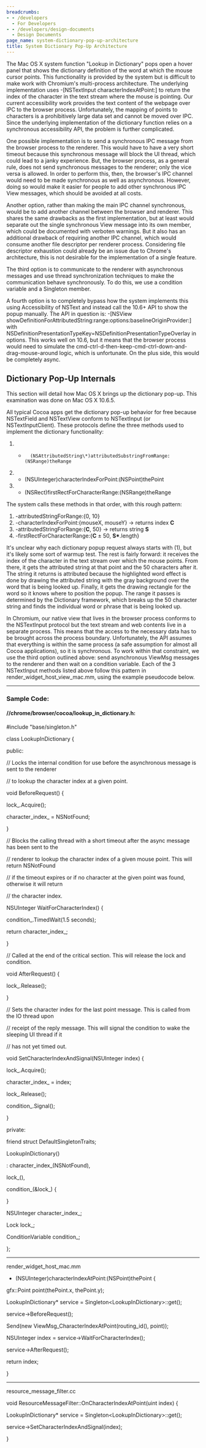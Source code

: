 ```yaml
---
breadcrumbs:
- - /developers
  - For Developers
- - /developers/design-documents
  - Design Documents
page_name: system-dictionary-pop-up-architecture
title: System Dictionary Pop-Up Architecture
---
```


The Mac OS X system function "Lookup in Dictionary" pops open a hover panel that
shows the dictionary definition of the word at which the mouse cursor points.
This functionality is provided by the system but is difficult to make work with
Chromium's multi-process architecture. The underlying implementation uses
-\[NSTextInput characterIndexAtPoint:\] to return the index of the character in
the text stream where the mouse is pointing. Our current accessibility work
provides the text content of the webpage over IPC to the browser process.
Unfortunately, the mapping of points to characters is a prohibitively large data
set and cannot be moved over IPC. Since the underlying implementation of the
dictionary function relies on a synchronous accessibility API, the problem is
further complicated.

One possible implementation is to send a synchronous IPC message from the
browser process to the renderer. This would have to have a very short timeout
because this synchronous message will block the UI thread, which could lead to a
janky experience. But, the browser process, as a general rule, does not send
synchronous messages to the renderer; only the vice versa is allowed. In order
to perform this, then, the browser's IPC channel would need to be made
synchronous as well as asynchronous. However, doing so would make it easier for
people to add other synchronous IPC View messages, which should be avoided at
all costs.

Another option, rather than making the main IPC channel synchronous, would be to
add another channel between the browser and renderer. This shares the same
drawbacks as the first implementation, but at least would separate out the
single synchronous View message into its own member, which could be documented
with verboten warnings. But it also has an additional drawback of requiring
another IPC channel, which would consume another file descriptor per renderer
process. Considering file descriptor exhaustion could already be an issue due to
Chrome's architecture, this is not desirable for the implementation of a single
feature.

The third option is to communicate to the renderer with asynchronous messages
and use thread synchronization techniques to make the communication behave
synchronously. To do this, we use a condition variable and a Singleton member.

A fourth option is to completely bypass how the system implements this using
Accessibility of NSText and instead call the 10.6+ API to show the popup
manually. The API in question is: -\[NSView
showDefinitionForAttributedString:range:options:baselineOriginProvider:\] with
NSDefinitionPresentationTypeKey=NSDefinitionPresentationTypeOverlay in options.
This works well on 10.6, but it means that the browser process would need to
simulate the cmd-ctrl-d-then-keep-cmd-ctrl-down-and-drag-mouse-around logic,
which is unfortunate. On the plus side, this would be completely async.

## Dictionary Pop-Up Internals

This section will detail how Mac OS X brings up the dictionary pop-up. This
examination was done on Mac OS X 10.6.5.

All typical Cocoa apps get the dictionary pop-up behavior for free because
NSTextField and NSTextView conform to NSTextInput (or NSTextInputClient). These
protocols define the three methods used to implement the dictionary
functionality:

1.  -
            (NSAttributedString\*)attributedSubstringFromRange:(NSRange)theRange
2.  - (NSUInteger)characterIndexForPoint:(NSPoint)thePoint
3.  - (NSRect)firstRectForCharacterRange:(NSRange)theRange

The system calls these methods in that order, with this rough pattern:

1.  -attributedStringForRange:{0, 10}
2.  -characterIndexForPoint:{mouseX, mouseY} → returns index **C**
3.  -attributedStringForRange:{**C**, 50} → returns string **S**
4.  -firstRectForCharacterRange:{**C** ± 50, **S\***.length}

It's unclear why each dictionary popup request always starts with (1), but it's
likely some sort of warmup test. The rest is fairly forward: it receives the
index of the character in the text stream over which the mouse points. From
there, it gets the attributed string at that point and the 50 characters after
it. The string it returns is attributed because the highlighted word effect is
done by drawing the attributed string with the gray background over the word
that is being looked up. Finally, it gets the drawing rectangle for the word so
it knows where to position the popup. The range it passes is determined by the
Dictionary framework, which breaks up the 50 character string and finds the
individual word or phrase that is being looked up.

In Chromium, our native view that lives in the browser process conforms to the
NSTextInput protocol but the text stream and web contents live in a separate
process. This means that the access to the necessary data has to be brought
across the process boundary. Unfortunately, the API assumes that everything is
within the same process (a safe assumption for almost all Cocoa applications),
so it is synchronous. To work within that constraint, we use the third option
outlined above: send asynchronous ViewMsg messages to the renderer and then wait
on a condition variable. Each of the 3 NSTextInput methods listed above follow
this pattern in render_widget_host_view_mac.mm, using the example pseudocode
below.

---

### Sample Code:

#### //chrome/browser/cocoa/lookup_in_dictionary.h:

#include "base/singleton.h"

class LookupInDictionary {

public:

// Locks the internal condition for use before the asynchronous message is sent
to the renderer

// to lookup the character index at a given point.

void BeforeRequest() {

lock_.Acquire();

character_index_ = NSNotFound;

}

// Blocks the calling thread with a short timeout after the async message has
been sent to the

// renderer to lookup the character index of a given mouse point. This will
return NSNotFound

// if the timeout expires or if no character at the given point was found,
otherwise it will return

// the character index.

NSUInteger WaitForCharacterIndex() {

condition_.TimedWait(1.5 seconds);

return character_index_;

}

// Called at the end of the critical section. This will release the lock and
condition.

void AfterRequest() {

lock_.Release();

}

// Sets the character index for the last point message. This is called from the
IO thread upon

// receipt of the reply message. This will signal the condition to wake the
sleeping UI thread if it

// has not yet timed out.

void SetCharacterIndexAndSignal(NSUInteger index) {

lock_.Acquire();

character_index_ = index;

lock_.Release();

condition_.Signal();

}

private:

friend struct DefaultSingletonTraits;

LookupInDictionary()

: character_index_(NSNotFound),

lock_(),

condition_(&lock_) {

}

NSUInteger character_index_;

Lock lock_;

ConditionVariable condition_;

};

---

render_widget_host_mac.mm

- (NSUInteger)characterIndexAtPoint:(NSPoint)thePoint {

gfx::Point point(thePoint.x, thePoint.y);

LookupInDictionary\* service = Singleton&lt;LookupInDictionary&gt;::get();

service-&gt;BeforeRequest();

Send(new ViewMsg_CharacterIndexAtPoint(routing_id(), point));

NSUInteger index = service-&gt;WaitForCharacterIndex();

service-&gt;AfterRequest();

return index;

}

---

resource_message_filter.cc

void ResourceMessageFilter::OnCharacterIndexAtPoint(uint index) {

LookupInDictionary\* service = Singleton&lt;LookupInDictionary&gt;::get();

service-&gt;SetCharacterIndexAndSignal(index);

}